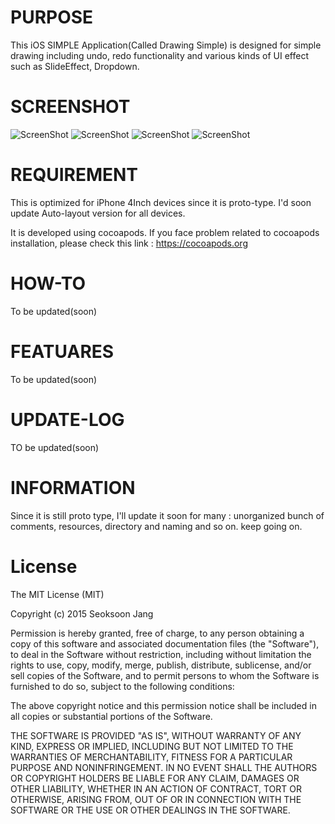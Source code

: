 
# PURPOSE
This iOS SIMPLE Application(Called Drawing Simple) is designed for simple drawing including undo, redo functionality and various kinds of UI effect such as SlideEffect, Dropdown.

# SCREENSHOT
![ScreenShot](http://s15.postimg.org/55jgw1qvf/Screen_Shot_2015_05_03_at_23_35_12.png)
![ScreenShot](http://s29.postimg.org/o7yposw6f/intro2.png)
![ScreenShot](http://s21.postimg.org/7sgaus77r/Screen_Shot_2015_05_03_at_23_35_18.png)
![ScreenShot](http://s9.postimg.org/vdsy827rz/Screen_Shot_2015_05_03_at_05_57_01.png)


# REQUIREMENT
This is optimized for iPhone 4Inch devices since it is proto-type.
I'd soon update Auto-layout version for all devices.

It is developed using cocoapods. If you face problem related to cocoapods installation, please check this link : https://cocoapods.org

# HOW-TO
To be updated(soon)

# FEATUARES
To be updated(soon)

# UPDATE-LOG
TO be updated(soon)

# INFORMATION
Since it is still proto type, I'll update it soon for many : unorganized bunch of comments, resources, directory and naming and so on. keep going on.

# License
The MIT License (MIT)

Copyright (c) 2015 Seoksoon Jang

Permission is hereby granted, free of charge, to any person obtaining a copy
of this software and associated documentation files (the "Software"), to deal
in the Software without restriction, including without limitation the rights
to use, copy, modify, merge, publish, distribute, sublicense, and/or sell
copies of the Software, and to permit persons to whom the Software is
furnished to do so, subject to the following conditions:

The above copyright notice and this permission notice shall be included in
all copies or substantial portions of the Software.

THE SOFTWARE IS PROVIDED "AS IS", WITHOUT WARRANTY OF ANY KIND, EXPRESS OR
IMPLIED, INCLUDING BUT NOT LIMITED TO THE WARRANTIES OF MERCHANTABILITY,
FITNESS FOR A PARTICULAR PURPOSE AND NONINFRINGEMENT. IN NO EVENT SHALL THE
AUTHORS OR COPYRIGHT HOLDERS BE LIABLE FOR ANY CLAIM, DAMAGES OR OTHER
LIABILITY, WHETHER IN AN ACTION OF CONTRACT, TORT OR OTHERWISE, ARISING FROM,
OUT OF OR IN CONNECTION WITH THE SOFTWARE OR THE USE OR OTHER DEALINGS IN
THE SOFTWARE.

